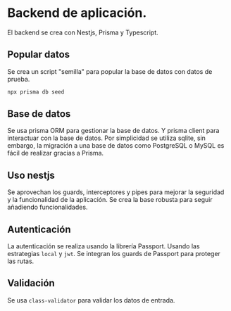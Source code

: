 # Backend de aplicación.

El backend se crea con Nestjs, Prisma y Typescript.

## Popular datos

Se crea un script "semilla" para popular la base de datos con datos de prueba.

```bash
npx prisma db seed
```

## Base de datos

Se usa prisma ORM para gestionar la base de datos. Y prisma client para interactuar con la base de datos. Por simplicidad se utiliza sqlite, sin embargo, la migración a una base de datos como PostgreSQL o MySQL es fácil de realizar gracias a Prisma.

## Uso nestjs

Se aprovechan los guards, interceptores y pipes para mejorar la seguridad y la funcionalidad de la aplicación. Se crea la base robusta para seguir añadiendo funcionalidades.

## Autenticación

La autenticación se realiza usando la librería Passport. Usando las estrategias `local` y `jwt`. Se integran los guards de Passport para proteger las rutas.

## Validación

Se usa `class-validator` para validar los datos de entrada.
